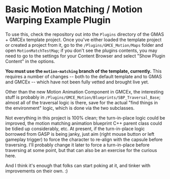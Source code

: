 # Basic Motion Matching / Motion Warping Example Plugin

To use this, check the repository out into the `Plugins` directory of the GMAS + GMCEx template project. Once you've either loaded the template project or created a project from it, go to the `/Plugins/GMCE_Motion/Maps` folder and open `MotionMatchTestMap`; if you don't see the plugins contents, you may need to go to the settings for your Content Browser and select "Show Plugin Content" in the options.

**You must use the `motion-matching` branch of the template, currently.** This requires a number of changes -- both to the default template and to GMAS and GMCEx -- which have not been fully vetted and brought live yet.

Other than the new Motion Animation Component in GMCEx, the interesting stuff is probably in `/Plugins/GMCE_Motion/Blueprints/SBP_Traversal_Base`; almost all of the traversal logic is there, save for the actual "find things in the environment" logic, which is done via the two subclasses.

Not everything in this project is 100% clean; the turn-in-place logic could be improved, the motion matching animation blueprint C++ parent class could be tidied up considerably, etc. At present, if the turn-in-place logic borrowed from GASP is being janky, just aim (right mouse button or left gameplay trigger) to force the character to re-align with the capsule before traversing. I'll probably change it later to force a turn-in-place before traversing at some point, but that can also be an exercise for the curious here.

And I think it's enough that folks can start poking at it, and tinker with improvements on their own. :)